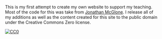 This is my first attempt to create my own website to support my teaching. Most of the code for this was take from [Jonathan McGlone](http://jmcglone.com). I release all of my additions as well as the content created for this site to the public domain under the Creative Commons Zero license.
<p xmlns:dct="http://purl.org/dc/terms/">
  <a rel="license"
     href="http://creativecommons.org/publicdomain/zero/1.0/">
    <img src="http://i.creativecommons.org/p/zero/1.0/88x31.png" style="border-style: none;" alt="CC0" />
  </a>
  <br />